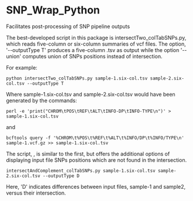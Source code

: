 # SNP_Wrap_Python
Facilitates post-processing of SNP pipeline outputs

The best-developed script in this package is intersectTwo_colTabSNPs.py, which reads five-column or six-column summaries of vcf files. The option, '--outputType T' produces a five-column .tsv as output while the option '--union' computes union of SNPs positions instead of intersection.

For example:

```python intersectTwo_colTabSNPs.py sample-1.six-col.tsv sample-2.six-col.tsv --outputType T```

Where sample-1.six-col.tsv and sample-2.six-col.tsv would have been generated by the commands:

```perl -e 'print("CHROM\tPOS\tREF\tALT\tINFO-DP\tINFO-TYPE\n")' > sample-1.six-col.tsv```

and

```bcftools query -f '%CHROM\t%POS\t%REF\t%ALT\t%INFO/DP\t%INFO/TYPE\n' sample-1.vcf.gz >> sample-1.six-col.tsv```

The script, , is similar to the first, but offers the additional options of displaying input file SNPs positions which are not found in the intersection.

```intersectAndComplement_colTabSNPs.py sample-1.six-col.tsv sample-2.six-col.tsv --outputType D```

Here, 'D' indicates differences between input files, sample-1 and sample2, versus their intersection.

